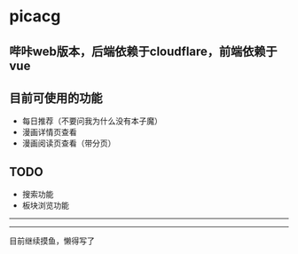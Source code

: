 # picacg
哔咔web版本，后端依赖于cloudflare，前端依赖于vue
------
## 目前可使用的功能
- 每日推荐（不要问我为什么没有本子魔）
- 漫画详情页查看
- 漫画阅读页查看（带分页）


## TODO
- 搜索功能
- 板块浏览功能

------
------
目前继续摸鱼，懒得写了